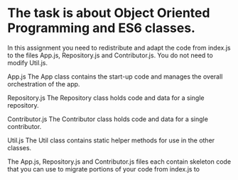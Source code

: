 # The task is about Object Oriented Programming and ES6 classes.

In this assignment you need to redistribute and adapt the code from index.js to the files App.js, Repository.js and Contributor.js. You do not need to modify Util.js.

App.js	The App class contains the start-up code and manages the overall orchestration of the app.

Repository.js	The Repository class holds code and data for a single repository.

Contributor.js	The Contributor class holds code and data for a single contributor.

Util.js	The Util class contains static helper methods for use in the other classes.

The App.js, Repository.js and Contributor.js files each contain skeleton code that you can use to migrate portions of your code from index.js to 
